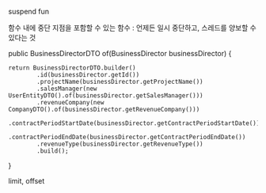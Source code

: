 
suspend fun 

함수 내에 중단 지점을 포함할 수 있는 함수 : 언제든 일시 중단하고, 스레드를 양보할 수 있다는 것 


public BusinessDirectorDTO of(BusinessDirector businessDirector) {  
  
    return BusinessDirectorDTO.builder()  
            .id(businessDirector.getId())  
            .projectName(businessDirector.getProjectName())  
            .salesManager(new UserEntityDTO().of(businessDirector.getSalesManager()))  
            .revenueCompany(new CompanyDTO().of(businessDirector.getRevenueCompany()))  
            .contractPeriodStartDate(businessDirector.getContractPeriodStartDate())  
            .contractPeriodEndDate(businessDirector.getContractPeriodEndDate())  
            .revenueType(businessDirector.getRevenueType())  
            .build();  
}

limit, offset 
